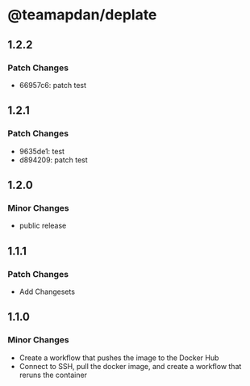 # @teamapdan/deplate

## 1.2.2

### Patch Changes

- 66957c6: patch test

## 1.2.1

### Patch Changes

- 9635de1: test
- d894209: patch test

## 1.2.0

### Minor Changes

- public release

## 1.1.1

### Patch Changes

- Add Changesets

## 1.1.0

### Minor Changes

- Create a workflow that pushes the image to the Docker Hub
- Connect to SSH, pull the docker image, and create a workflow that reruns the container
